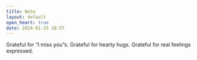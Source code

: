 ```yaml
---
title: Note
layout: default
open_heart: true
date: 2024-01-25 18:57
---
```


Grateful for “I miss you”s.
Grateful for hearty hugs.
Grateful for real feelings expressed.

